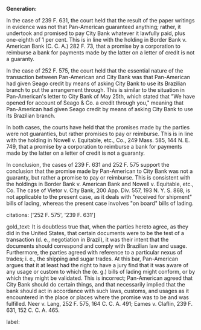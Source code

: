 **Generation:**



In the case of 239 F. 631, the court held that the result of the paper writings in evidence was not that Pan-American guaranteed anything; rather, it undertook and promised to pay City Bank whatever it lawfully paid, plus one-eighth of 1 per cent. This is in line with the holding in Border Bank v. American Bank (C. C. A.) 282 F. 73, that a promise by a corporation to reimburse a bank for payments made by the latter on a letter of credit is not a guaranty.

In the case of 252 F. 575, the court held that the essential nature of the transaction between Pan-American and City Bank was that Pan-American had given Seago credit by means of asking City Bank to use its Brazilian branch to put the arrangement through. This is similar to the situation in Pan-American's letter to City Bank of May 25th, which stated that "We have opened for account of Seago & Co. a credit through you," meaning that Pan-American had given Seago credit by means of asking City Bank to use its Brazilian branch.

In both cases, the courts have held that the promises made by the parties were not guaranties, but rather promises to pay or reimburse. This is in line with the holding in Nowell v. Equitable, etc., Co., 249 Mass. 585, 144 N. E. 749, that a promise by a corporation to reimburse a bank for payments made by the latter on a letter of credit is not a guaranty.

In conclusion, the cases of 239 F. 631 and 252 F. 575 support the conclusion that the promise made by Pan-American to City Bank was not a guaranty, but rather a promise to pay or reimburse. This is consistent with the holdings in Border Bank v. American Bank and Nowell v. Equitable, etc., Co. The case of Vietor v. City Bank, 200 App. Div. 557, 193 N. Y. S. 868, is not applicable to the present case, as it deals with "received for shipment" bills of lading, whereas the present case involves "on board" bills of lading.



citations: ['252 F. 575', '239 F. 631']

gold_text: It is doubtless true that, when the parties hereto agree, as they did in the United States, that certain documents were to be the test of a transaction (d. e., negotiation in Brazil), it was their intent that the documents should correspond and comply with Brazilian law and usage. Furthermore, the parties agreed with reference to a particular nexus of trades; i. e., the shipping and sugar trades. At this bar, Pan-American argues that it at least had the right to have a jury find that it was aware of any usage or custom to which the (e. g.) bills of lading might conform, or by which they might be validated. This is incorrect; Pan-American agreed that City Bank should do certain things, and that necessarily implied that the bank should act in accordance with such laws, customs, and usages as it encountered in the place or places where the promise was to be and was fulfilled. Neer v. Lang, 252 F. 575, 164 C. C. A. 491; Eames v. Claflin, 239 F. 631, 152 C. C. A. 465.

label: 
